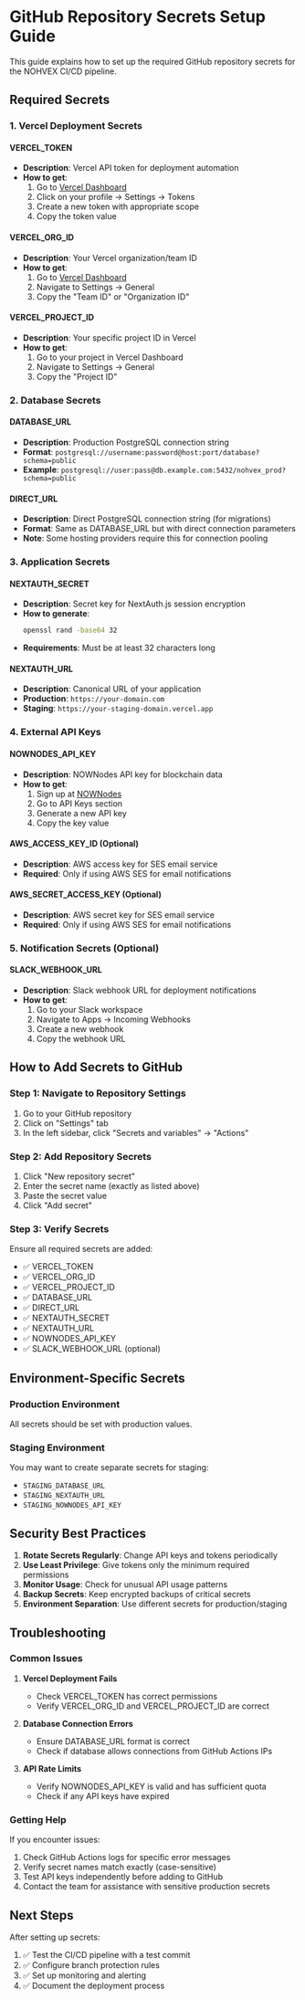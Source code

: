 # GitHub Repository Secrets Setup Guide

This guide explains how to set up the required GitHub repository secrets for the NOHVEX CI/CD pipeline.

## Required Secrets

### 1. Vercel Deployment Secrets

#### VERCEL_TOKEN

- **Description**: Vercel API token for deployment automation
- **How to get**:
  1. Go to [Vercel Dashboard](https://vercel.com/dashboard)
  2. Click on your profile → Settings → Tokens
  3. Create a new token with appropriate scope
  4. Copy the token value

#### VERCEL_ORG_ID

- **Description**: Your Vercel organization/team ID
- **How to get**:
  1. Go to [Vercel Dashboard](https://vercel.com/dashboard)
  2. Navigate to Settings → General
  3. Copy the "Team ID" or "Organization ID"

#### VERCEL_PROJECT_ID

- **Description**: Your specific project ID in Vercel
- **How to get**:
  1. Go to your project in Vercel Dashboard
  2. Navigate to Settings → General
  3. Copy the "Project ID"

### 2. Database Secrets

#### DATABASE_URL

- **Description**: Production PostgreSQL connection string
- **Format**: `postgresql://username:password@host:port/database?schema=public`
- **Example**: `postgresql://user:pass@db.example.com:5432/nohvex_prod?schema=public`

#### DIRECT_URL

- **Description**: Direct PostgreSQL connection string (for migrations)
- **Format**: Same as DATABASE_URL but with direct connection parameters
- **Note**: Some hosting providers require this for connection pooling

### 3. Application Secrets

#### NEXTAUTH_SECRET

- **Description**: Secret key for NextAuth.js session encryption
- **How to generate**:
  ```bash
  openssl rand -base64 32
  ```
- **Requirements**: Must be at least 32 characters long

#### NEXTAUTH_URL

- **Description**: Canonical URL of your application
- **Production**: `https://your-domain.com`
- **Staging**: `https://your-staging-domain.vercel.app`

### 4. External API Keys

#### NOWNODES_API_KEY

- **Description**: NOWNodes API key for blockchain data
- **How to get**:
  1. Sign up at [NOWNodes](https://nownodes.io/)
  2. Go to API Keys section
  3. Generate a new API key
  4. Copy the key value

#### AWS_ACCESS_KEY_ID (Optional)

- **Description**: AWS access key for SES email service
- **Required**: Only if using AWS SES for email notifications

#### AWS_SECRET_ACCESS_KEY (Optional)

- **Description**: AWS secret key for SES email service
- **Required**: Only if using AWS SES for email notifications

### 5. Notification Secrets (Optional)

#### SLACK_WEBHOOK_URL

- **Description**: Slack webhook URL for deployment notifications
- **How to get**:
  1. Go to your Slack workspace
  2. Navigate to Apps → Incoming Webhooks
  3. Create a new webhook
  4. Copy the webhook URL

## How to Add Secrets to GitHub

### Step 1: Navigate to Repository Settings

1. Go to your GitHub repository
2. Click on "Settings" tab
3. In the left sidebar, click "Secrets and variables" → "Actions"

### Step 2: Add Repository Secrets

1. Click "New repository secret"
2. Enter the secret name (exactly as listed above)
3. Paste the secret value
4. Click "Add secret"

### Step 3: Verify Secrets

Ensure all required secrets are added:

- ✅ VERCEL_TOKEN
- ✅ VERCEL_ORG_ID
- ✅ VERCEL_PROJECT_ID
- ✅ DATABASE_URL
- ✅ DIRECT_URL
- ✅ NEXTAUTH_SECRET
- ✅ NEXTAUTH_URL
- ✅ NOWNODES_API_KEY
- ✅ SLACK_WEBHOOK_URL (optional)

## Environment-Specific Secrets

### Production Environment

All secrets should be set with production values.

### Staging Environment

You may want to create separate secrets for staging:

- `STAGING_DATABASE_URL`
- `STAGING_NEXTAUTH_URL`
- `STAGING_NOWNODES_API_KEY`

## Security Best Practices

1. **Rotate Secrets Regularly**: Change API keys and tokens periodically
2. **Use Least Privilege**: Give tokens only the minimum required permissions
3. **Monitor Usage**: Check for unusual API usage patterns
4. **Backup Secrets**: Keep encrypted backups of critical secrets
5. **Environment Separation**: Use different secrets for production/staging

## Troubleshooting

### Common Issues

1. **Vercel Deployment Fails**

   - Check VERCEL_TOKEN has correct permissions
   - Verify VERCEL_ORG_ID and VERCEL_PROJECT_ID are correct

2. **Database Connection Errors**

   - Ensure DATABASE_URL format is correct
   - Check if database allows connections from GitHub Actions IPs

3. **API Rate Limits**
   - Verify NOWNODES_API_KEY is valid and has sufficient quota
   - Check if any API keys have expired

### Getting Help

If you encounter issues:

1. Check GitHub Actions logs for specific error messages
2. Verify secret names match exactly (case-sensitive)
3. Test API keys independently before adding to GitHub
4. Contact the team for assistance with sensitive production secrets

## Next Steps

After setting up secrets:

1. ✅ Test the CI/CD pipeline with a test commit
2. ✅ Configure branch protection rules
3. ✅ Set up monitoring and alerting
4. ✅ Document the deployment process
